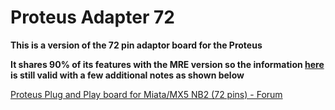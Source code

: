 # Proteus Adapter 72

**This is a version of the 72 pin adaptor board for the Proteus**

**It shares 90% of its features with the MRE version so the information [here](MREAdapter72) is still valid with a few additional notes as shown below**

[Proteus Plug and Play board for Miata/MX5 NB2 (72 pins) - Forum](https://rusefi.com/forum/viewtopic.php?f=4&t=1701)
